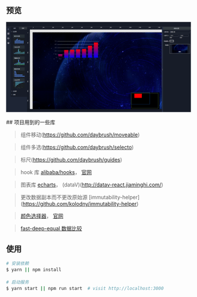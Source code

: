 ## 预览

<p align="center">
  <img src="./2021-3-2.png">
</p>
## 项目用到的一些库

> 组件移动(https://github.com/daybrush/moveable)

> 组件多选(https://github.com/daybrush/selecto)

> 标尺(https://github.com/daybrush/guides)

> hook 库 [alibaba/hooks](https://github.com/alibaba/hooks)，
> [官网](https://ahooks.gitee.io/zh-CN)

> 图表库 [echarts](https://echarts.apache.org/zh/index.html)，
> (dataV)(http://datav-react.jiaminghi.com/)

> 更改数据副本而不更改原始源 [immutability-helper] (https://github.com/kolodny/immutability-helper)

> [颜色选择器](https://github.com/casesandberg/react-color)，
> [官网](http://casesandberg.github.io/react-color/)

> [fast-deep-equal 数据比较](https://github.com/epoberezkin/fast-deep-equal)

## 使用

```bash
# 安装依赖
$ yarn || npm install

# 启动服务
$ yarn start || npm run start  # visit http://localhost:3000
```

